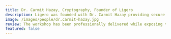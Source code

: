 ```yaml
---
title: Dr. Carmit Hazay, Cryptography, Founder of Ligero
description: Ligero was founded with Dr. Carmit Hazay providing secure multiparty computation (MPC) and zero-knowledge proofs (ZKP). Up to now, the company has raised over a million dollars in seed funding.
image: /images/people/dr.carmit-hazay.jpg
review: The workshop has been professionally delivered while exposing the participants to a variety of interesting tools, which I believe are also useful in daily research. Fulfillment is not just about opening a new start-up, and in that sense, the workshop is an important channel for transferring knowledge regarding handling different functions outside academia.
featured: false
---
```

